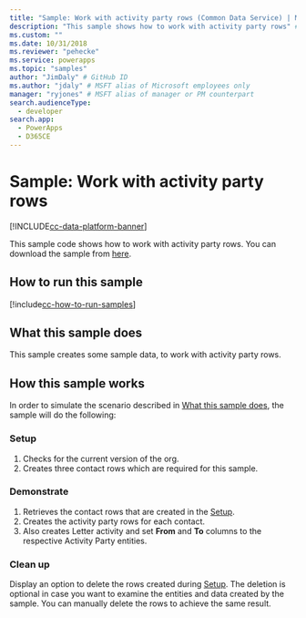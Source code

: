 ```yaml
---
title: "Sample: Work with activity party rows (Common Data Service) | Microsoft Docs" # Intent and product brand in a unique string of 43-59 chars including spaces
description: "This sample shows how to work with activity party rows" # 115-145 characters including spaces. This abstract displays in the search result.
ms.custom: ""
ms.date: 10/31/2018
ms.reviewer: "pehecke"
ms.service: powerapps
ms.topic: "samples"
author: "JimDaly" # GitHub ID
ms.author: "jdaly" # MSFT alias of Microsoft employees only
manager: "ryjones" # MSFT alias of manager or PM counterpart
search.audienceType: 
  - developer
search.app: 
  - PowerApps
  - D365CE
---
```

# Sample: Work with activity party rows

[!INCLUDE[cc-data-platform-banner](../../../../includes/cc-data-platform-banner.md)]

<!-- https://docs.microsoft.com/dynamics365/customer-engagement/developer/sample-work-activity-party-records -->

This sample code shows how to work with activity party rows. You can download the sample from [here](https://github.com/Microsoft/PowerApps-Samples/tree/master/cds/orgsvc/C%23/ActivityPartyRecords).

## How to run this sample

[!include[cc-how-to-run-samples](../../includes/cc-how-to-run-samples.md)]

## What this sample does

This sample creates some sample data, to work with activity party rows. 

## How this sample works

In order to simulate the scenario described in [What this sample does](#what-this-sample-does), the sample will do the following:

### Setup

1. Checks for the current version of the org.
1. Creates three contact rows which are required for this sample.


### Demonstrate

1. Retrieves the contact rows that are created in the [Setup](#setup). 
2. Creates the activity party rows for each contact.
3. Also creates Letter activity and set **From** and **To** columns to the respective Activity Party entities.

### Clean up

Display an option to delete the rows created during [Setup](#setup). The deletion is optional in case you want to examine the entities and data created by the sample. You can manually delete the rows to achieve the same result.
